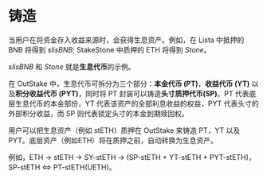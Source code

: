 # 铸造

当用户在将资金存入收益来源时，会获得生息资产。例如，在 Lista 中抵押的 BNB 将得到 _slisBNB_; StakeStone 中质押的 ETH 将得到 _Stone_。

_slisBNB_ 和 _Stone_ 就是**生息代币**的示例。

在 OutStake 中，生息代币可拆分为三个部分：**本金代币 (PT)**，**收益代币 (YT)** 以及**积分收益代币 (PYT)**，同时将 PT 封装可以铸造**头寸质押代币(SP)**。PT 代表底层生息代币的本金部份，YT 代表该资产的全部利息收益的权益，PYT 代表头寸的外部积分收益，而 SP 则代表锁定头寸的本金到期赎回权。

用户可以把生息资产（例如 stETH）质押在 OutStake 来铸造 PT，YT 以及 PYT。底层资产（例如ETH）将在质押之前，自动转换为生息资产。

例如，ETH → stETH → SY-stETH → (SP-stETH + YT-stETH + PYT-stETH)，SP-stETH <=> PT-stETH(UETH)。
